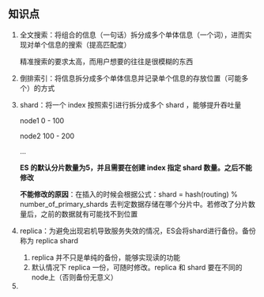 ## 知识点

1. 全文搜索：将组合的信息（一句话）拆分成多个单体信息（一个词），进而实现对单个信息的搜索（提高匹配度）

   精准搜索的要求太高，而用户想要的往往是很模糊的东西

2. 倒排索引：将信息拆分成多个单体信息并记录单个信息的存放位置（可能多个）的方式

3. shard：将一个 index 按照索引进行拆分成多个 shard ，能够提升吞吐量

   node1  0 - 100

   node2  100 - 200

   ...

   **ES 的默认分片数量为5，并且需要在创建 index 指定 shard 数量。之后不能修改** 

   **不能修改的原因**：在插入的时候会根据公式：shard = hash(routing) % number_of_primary_shards 去判定数据存储在哪个分片中。若修改了分片数量后，之前的数据就有可能找不到位置

4. replica：为避免出现宕机导致服务失效的情况，ES会将shard进行备份。备份称为 replica shard

   1. replica 并不只是单纯的备份，能够实现读的功能
   2. 默认情况下 replica 一份，可随时修改。replica 和 shard 要在不同的node上（否则备份无意义）

5. 

